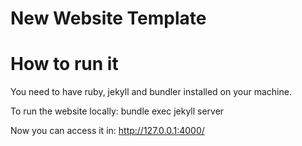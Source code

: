 # New Website Template

# How to run it

You need to have ruby, jekyll and bundler installed on your machine.

To run the website locally: bundle exec jekyll server

Now you can access it in: http://127.0.0.1:4000/
